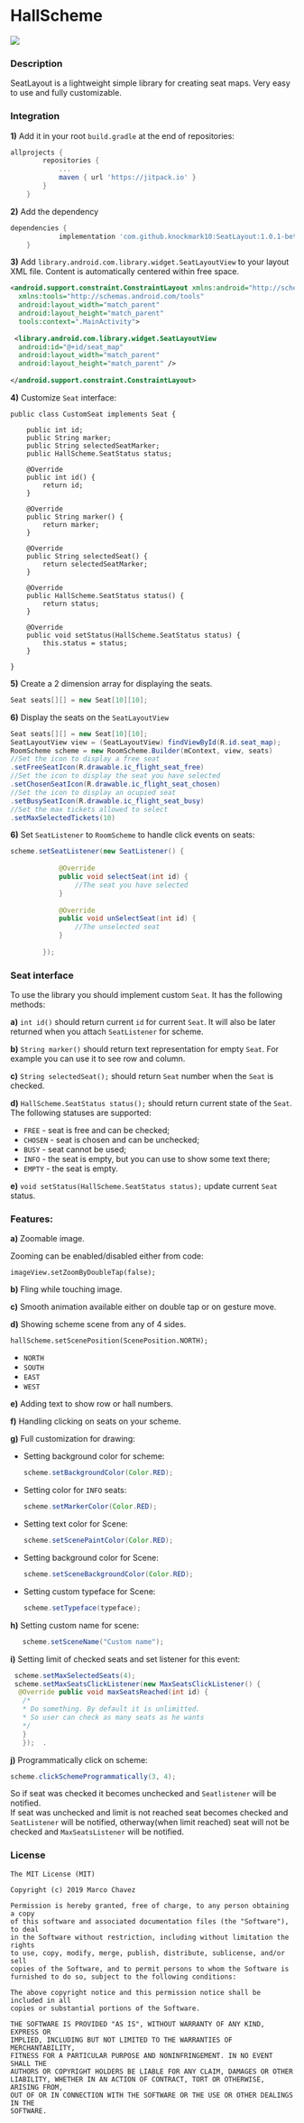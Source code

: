 
HallScheme  
====================  
  
[![](https://jitpack.io/v/knockmark10/SeatLayout.svg)](https://jitpack.io/#knockmark10/SeatLayout)
  
### Description  
  
SeatLayout is a lightweight simple library for creating seat maps. Very easy to use and fully customizable.
  
### Integration  
  
**1)** Add it in your root ``build.gradle`` at the end of repositories:
  
```groovy  
allprojects {
		repositories {
			...
			maven { url 'https://jitpack.io' }
		}
	}
```  

**2)** Add the dependency
```groovy  
dependencies {
	        implementation 'com.github.knockmark10:SeatLayout:1.0.1-beta1'
	}
```  
  
**3)** Add ``library.android.com.library.widget.SeatLayoutView`` to your layout XML file. Content is automatically centered within free space.  
  
```xml  
<android.support.constraint.ConstraintLayout xmlns:android="http://schemas.android.com/apk/res/android"  
  xmlns:tools="http://schemas.android.com/tools"  
  android:layout_width="match_parent"  
  android:layout_height="match_parent"  
  tools:context=".MainActivity">  
  
 <library.android.com.library.widget.SeatLayoutView  
  android:id="@+id/seat_map"  
  android:layout_width="match_parent"  
  android:layout_height="match_parent" />  
  
</android.support.constraint.ConstraintLayout> 
```  
  
**4)** Customize `Seat` interface:  
  
```  
public class CustomSeat implements Seat {  
  
    public int id;  
    public String marker;  
    public String selectedSeatMarker;  
    public HallScheme.SeatStatus status;  
  
    @Override  
    public int id() {  
        return id;  
    }  
   
    @Override  
    public String marker() {  
        return marker;  
    }  
  
    @Override  
    public String selectedSeat() {  
        return selectedSeatMarker;  
    }  
  
    @Override  
    public HallScheme.SeatStatus status() {  
        return status;  
    }  
  
    @Override  
    public void setStatus(HallScheme.SeatStatus status) {  
        this.status = status;  
    }  
  
}  
```  
  
**5)** Create a 2 dimension array for displaying the seats.
  
```java
Seat seats[][] = new Seat[10][10];  
```  

**6)** Display the seats on the `SeatLayoutView`
```java
Seat seats[][] = new Seat[10][10];  
SeatLayoutView view = (SeatLayoutView) findViewById(R.id.seat_map);
RoomScheme scheme = new RoomScheme.Builder(mContext, view, seats)
//Set the icon to display a free seat
.setFreeSeatIcon(R.drawable.ic_flight_seat_free) 
//Set the icon to display the seat you have selected
.setChosenSeatIcon(R.drawable.ic_flight_seat_chosen)  
//Set the icon to display an ocupied seat
.setBusySeatIcon(R.drawable.ic_flight_seat_busy)  
//Set the max tickets allowed to select
.setMaxSelectedTickets(10)
```  
  
**6)** Set `SeatListener` to `RoomScheme` to handle click events on seats:  
  
```java
scheme.setSeatListener(new SeatListener() {  
  
            @Override  
            public void selectSeat(int id) {  
                //The seat you have selected
            }  
  
            @Override  
            public void unSelectSeat(int id) {  
                //The unselected seat
            }  
  
        });  
```  
  
### Seat interface  
To use the library you should implement custom `Seat`. It has the following methods:  
  
**a)** `int id()` should return current `id` for current `Seat`. It will also be later returned when you attach `SeatListener` for scheme.  
  
**b)** `String marker()` should return text representation for empty `Seat`. For example you can use it to see row and column.  
  
**c)** `String selectedSeat();` should return `Seat` number when the `Seat` is checked.  
  
**d)** `HallScheme.SeatStatus status();` should return current state of the `Seat`. The following statuses are supported:  
  
+ `FREE` - seat is free and can be checked;  
+ `CHOSEN` - seat is chosen and can be unchecked;  
+ `BUSY` - seat cannot be used;  
+ `INFO` - the seat is empty, but you can use to show some text there;  
+ `EMPTY` - the seat is empty.  
  
**e)** `void setStatus(HallScheme.SeatStatus status);` update current `Seat` status.   
  
### Features:  
  
**a)** Zoomable image.  
  
Zooming can be enabled/disabled either from code:  
  
`imageView.setZoomByDoubleTap(false);`  
  
**b)** Fling while touching image.  
  
**c)** Smooth animation available either on double tap or on gesture move.  
  
**d)** Showing scheme scene from any of 4 sides.  
  
`hallScheme.setScenePosition(ScenePosition.NORTH);`  
  
+ `NORTH`  
+ `SOUTH`  
+ `EAST`  
+ `WEST`  
  
**e)** Adding text to show row or hall numbers.  
  
**f)** Handling clicking on seats on your scheme.  
  
**g)** Full customization for drawing:  
  
+ Setting background color for scheme:  
  
    ```java  
    scheme.setBackgroundColor(Color.RED);  
    ```  

+ Setting color for `INFO` seats:  
  
    ```java  
    scheme.setMarkerColor(Color.RED);  
    ```  
+ Setting text color for Scene:  
  
    ```java  
    scheme.setScenePaintColor(Color.RED);  
    ```  
+ Setting background color for Scene:  
  
    ```java  
    scheme.setSceneBackgroundColor(Color.RED);  
    ```  
+ Setting custom typeface for Scene:  
  
    ```java  
    scheme.setTypeface(typeface);  
    ```  
  
**h)** Setting custom name for scene: 
 ```java  
    scheme.setSceneName("Custom name");    
```   
     
 
**i)** Setting limit of checked seats and set listener for this event:  
```java
 scheme.setMaxSelectedSeats(4); 
 scheme.setMaxSeatsClickListener(new MaxSeatsClickListener() {
  @Override public void maxSeatsReached(int id) {
   /*
   * Do something. By default it is unlimitted. 
   * So user can check as many seats as he wants
   */
   } 
   });  .  
```   
**j)** Programmatically click on scheme:  
```java 
scheme.clickSchemeProgrammatically(3, 4);
```  
So if seat was checked it becomes unchecked and `Seatlistener` will be notified.  
If seat was unchecked and limit is not reached seat becomes checked and `SeatListener` will be notified, otherway(when limit reached) seat will not be checked and `MaxSeatsListener` will be notified.  
  
### License  
  
```  
The MIT License (MIT)  
  
Copyright (c) 2019 Marco Chavez
  
Permission is hereby granted, free of charge, to any person obtaining a copy  
of this software and associated documentation files (the "Software"), to deal  
in the Software without restriction, including without limitation the rights  
to use, copy, modify, merge, publish, distribute, sublicense, and/or sell  
copies of the Software, and to permit persons to whom the Software is  
furnished to do so, subject to the following conditions:  
  
The above copyright notice and this permission notice shall be included in all  
copies or substantial portions of the Software.  
  
THE SOFTWARE IS PROVIDED "AS IS", WITHOUT WARRANTY OF ANY KIND, EXPRESS OR  
IMPLIED, INCLUDING BUT NOT LIMITED TO THE WARRANTIES OF MERCHANTABILITY,  
FITNESS FOR A PARTICULAR PURPOSE AND NONINFRINGEMENT. IN NO EVENT SHALL THE  
AUTHORS OR COPYRIGHT HOLDERS BE LIABLE FOR ANY CLAIM, DAMAGES OR OTHER  
LIABILITY, WHETHER IN AN ACTION OF CONTRACT, TORT OR OTHERWISE, ARISING FROM,  
OUT OF OR IN CONNECTION WITH THE SOFTWARE OR THE USE OR OTHER DEALINGS IN THE  
SOFTWARE.  
```
